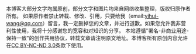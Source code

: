 本博客大部分文字均属原创，部分文字和图片均来自网络收集整理，版权归原作者所有。
如果原作者禁止转载、修改、引用，只要给我（email:yihui-wang@qq.com）留言，我一定删掉您的文章，并进行道歉。如果您允许我非营利性使用，我将十分感谢您的宽容和对知识的分享。
本站遵循"署名-非商业用途-保持一致"的创作共用协议，转载文章请注明原文地址。本博客所有原创内容允许在[CC BY-NC-ND 3.0](https://creativecommons.org/licenses/by-nc-nd/2.5/cn/)条款下使用。